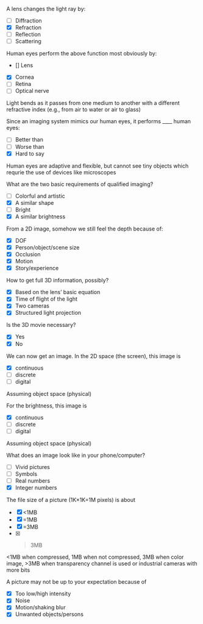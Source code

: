A lens changes the light ray by:

-   [ ] Diffraction
-   [x] Refraction
-   [ ] Reflection
-   [ ] Scattering

Human eyes perform the above function most obviously by:

-   [] Lens
-   [x] Cornea
-   [ ] Retina
-   [ ] Optical nerve

Light bends as it passes from one medium to another with a different refractive index (e.g., from air to water or air to glass)

Since an imaging system mimics our human eyes, it performs \_\_\_\_ human eyes:

-   [ ] Better than
-   [ ] Worse than
-   [x] Hard to say

Human eyes are adaptive and flexible, but cannot see tiny objects which requrie the use of devices like microscopes

What are the two basic requirements of qualified imaging?

-   [ ] Colorful and artistic
-   [x] A similar shape
-   [ ] Bright
-   [x] A similar brightness

From a 2D image, somehow we still feel the depth because of:

-   [x] DOF
-   [x] Person/object/scene size
-   [x] Occlusion
-   [x] Motion
-   [x] Story/experience

How to get full 3D information, possibly?

-   [x] Based on the lens’ basic equation
-   [x] Time of flight of the light
-   [x] Two cameras
-   [x] Structured light projection

Is the 3D movie necessary?

-   [x] Yes
-   [x] No

We can now get an image. In the 2D space (the screen), this image is

-   [x] continuous
-   [ ] discrete
-   [ ] digital

Assuming object space (physical)

For the brightness, this image is

-   [x] continuous
-   [ ] discrete
-   [ ] digital

Assuming object space (physical)

What does an image look like in your phone/computer?

-   [ ] Vivid pictures
-   [ ] Symbols
-   [ ] Real numbers
-   [x] Integer numbers

The file size of a picture (1K×1K=1M pixels) is about

-   [x] <1MB
-   [x] =1MB
-   [x] =3MB
-   [x] > 3MB

<1MB when compressed, 1MB when not compressed, 3MB when color image, >3MB when transparency channel is used or industrial cameras with more bits

A picture may not be up to your expectation because of

-   [x] Too low/high intensity
-   [x] Noise
-   [x] Motion/shaking blur
-   [x] Unwanted objects/persons
